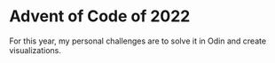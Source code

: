 # Advent of Code of 2022
For this year, my personal challenges are to solve it in Odin and create visualizations.